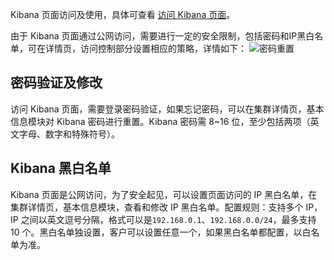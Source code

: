 Kibana 页面访问及使用，具体可查看 [访问 Kibana 页面](https://cloud.tencent.com/document/product/845/19541)。

由于 Kibana 页面通过公网访问，需要进行一定的安全限制，包括密码和IP黑白名单，可在详情页，访问控制部分设置相应的策略，详情如下：
![密码重置](https://main.qcloudimg.com/raw/7af2eff8fbb21eacbb399fdf87e20214.png)
## 密码验证及修改
访问 Kibana 页面，需要登录密码验证，如果忘记密码，可以在集群详情页，基本信息模块对 Kibana 密码进行重置。Kibana 密码需 8~16 位，至少包括两项（英文字母、数字和特殊符号）。


## Kibana 黑白名单
Kibana 页面是公网访问，为了安全起见，可以设置页面访问的 IP 黑白名单，在集群详情页，基本信息模块，查看和修改 IP 黑白名单。配置规则：支持多个 IP，IP 之间以英文逗号分隔，格式可以是`192.168.0.1`、`192.168.0.0/24`，最多支持 10 个。黑白名单独设置，客户可以设置任意一个，如果黑白名单都配置，以白名单为准。
